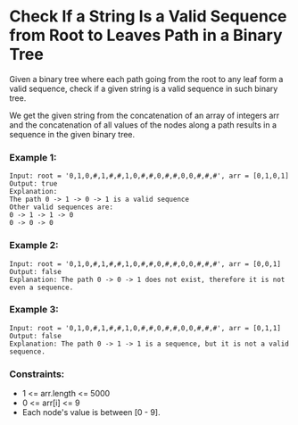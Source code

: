 # Check If a String Is a Valid Sequence from Root to Leaves Path in a Binary Tree

Given a binary tree where each path going from the root to any leaf form a valid sequence, check if a given string is a valid sequence in such binary tree. 

We get the given string from the concatenation of an array of integers arr and the concatenation of all values of the nodes along a path results in a sequence in the given binary tree.

### Example 1:
```
Input: root = '0,1,0,#,1,#,#,1,0,#,#,0,#,#,0,0,#,#,#', arr = [0,1,0,1]
Output: true
Explanation: 
The path 0 -> 1 -> 0 -> 1 is a valid sequence
Other valid sequences are: 
0 -> 1 -> 1 -> 0 
0 -> 0 -> 0
```

### Example 2:
```
Input: root = '0,1,0,#,1,#,#,1,0,#,#,0,#,#,0,0,#,#,#', arr = [0,0,1]
Output: false 
Explanation: The path 0 -> 0 -> 1 does not exist, therefore it is not even a sequence.
```

### Example 3:
```
Input: root = '0,1,0,#,1,#,#,1,0,#,#,0,#,#,0,0,#,#,#', arr = [0,1,1]
Output: false
Explanation: The path 0 -> 1 -> 1 is a sequence, but it is not a valid sequence.
```

### Constraints:
- 1 <= arr.length <= 5000
- 0 <= arr[i] <= 9
- Each node's value is between [0 - 9].

